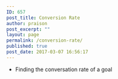 ```yaml
---
ID: 657
post_title: Conversion Rate
author: praison
post_excerpt: ""
layout: page
permalink: /conversion-rate/
published: true
post_date: 2017-03-07 16:56:17
---
```

<ul>
 	<li>Finding the conversation rate of a goal</li>
</ul>